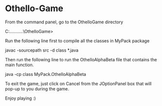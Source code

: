 # Othello-Game
From the command panel, go to the OthelloGame directory

C:\...........\OthelloGame>

Run the following line first to compile all the classes in MyPack package

javac -sourcepath src -d class *.java

Then run the following line to run the OthelloAlphaBeta file that contains the main function.

java -cp class MyPack.OthelloAlphaBeta

To exit the game, just click on Cancel from the JOptionPanel box that will pop-up to you during the game.

Enjoy playing :)
